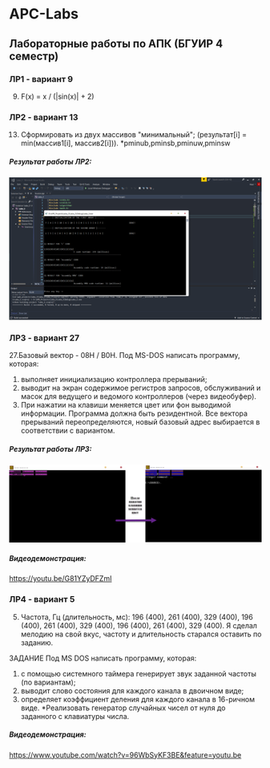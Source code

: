 # APC-Labs
## Лабораторные работы по АПК (БГУИР 4 семестр)

### ЛР1 - вариант 9
9. F(x) = x / (|sin(x)| + 2)

### ЛР2 - вариант 13
13. Сформировать из двух массивов "минимальный"; (результат[i] = min(массив1[i],
массив2[i])). *pminub,pminsb,pminuw,pminsw
##### Результат работы ЛР2:
![Иллюстрация к проекту](https://github.com/Vladis88/APC-Labs/raw/master/Laba_2/Result/Результат_работы_программы.png)

### ЛР3 - вариант 27
27.Базовый вектор - 08H / B0Н. Под MS-DOS написать программу, которая:
1) выполняет инициализацию контроллера прерываний;
2) выводит на экран содержимое регистров запросов, обслуживаний и масок для ведущего и ведомого контроллеров (через видеобуфер).
3) При нажатии на клавиши меняется цвет или фон выводимой информации.
Программа должна быть резидентной. Все вектора прерываний переопределяются, новый базовый адрес выбирается в соответствии с вариантом.
##### Результат работы ЛР3:
![Иллюстрация к проекту](https://github.com/Vladis88/APC-Labs/raw/master/Laba_3/Result/Screenshot.png)
##### Видеодемонстрация:
<https://youtu.be/G81YZyDFZmI>

### ЛР4 - вариант 5
5. Частота, Гц (длительность, мс): 196 (400), 261 (400), 329 (400), 196 (400), 261 (400), 329 (400), 196 (400), 261 (400), 329 (400).
Я сделал мелодию на свой вкус, частоту и длительность старался оставить по заданию.

ЗАДАНИЕ
Под MS DOS написать программу, которая:
1) c помощью системного таймера генерирует звук заданной частоты (по вариантам);
2) выводит слово состояния для каждого канала в двоичном виде;
3) определяет коэффициент деления для каждого канала в 16-ричном виде.
*Реализовать генератор случайных чисел от нуля до заданного с клавиатуры числа.
##### Видеодемонстрация:
<https://www.youtube.com/watch?v=96WbSyKF3BE&feature=youtu.be>
